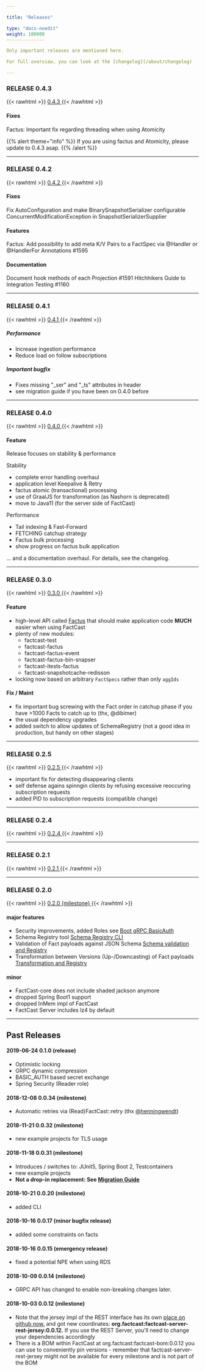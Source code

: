 ```yaml
---

title: "Releases"

type: "docs-noedit"
weight: 100000
--------------

Only important releases are mentioned here.

For full overview, you can look at the [changelog](/about/changelog)

---
```


### RELEASE 0.4.3

{{< rawhtml >}}
<a
href="https://github.com/factcast/factcast/issues?q=is%3Aissue+milestone%3A0.4.3+">
0.4.3
</a>
{{< /rawhtml >}}

#### Fixes

Factus: Important fix regarding threading when using Atomicity

{{% alert theme="info" %}} If you are using factus and Atomicity, please update to 0.4.3 asap.
{{% /alert %}}

---

### RELEASE 0.4.2

{{< rawhtml >}}
<a
href="https://github.com/factcast/factcast/issues?q=is%3Aissue+milestone%3A0.4.2+">
0.4.2
</a>
{{< /rawhtml >}}

#### Fixes

Fix AutoConfiguration and make BinarySnapshotSerializer configurable
ConcurrentModificationException in SnapshotSerializerSupplier

#### Features

Factus: Add possibility to add meta K/V Pairs to a FactSpec via @Handler or @HandlerFor Annotations #1595

#### Documentation

Document hook methods of each Projection #1591
Hitchhikers Guide to Integration Testing #1160

---

### RELEASE 0.4.1

{{< rawhtml >}}
<a
href="https://github.com/factcast/factcast/issues?q=is%3Aissue+milestone%3A0.4.1+">
0.4.1
</a>
{{< /rawhtml >}}

##### Performance

- Increase ingestion performance
- Reduce load on follow subscriptions

##### Important bugfix

- Fixes missing "\_ser" and "\_ts" attributes in header
- see migration guide if you have been on 0.4.0 before

---

### RELEASE 0.4.0

{{< rawhtml >}}
<a
href="https://github.com/factcast/factcast/issues?q=is%3Aissue+milestone%3A0.4.0+">
0.4.0
</a>
{{< /rawhtml >}}

#### Feature

Release focuses on stability & performance

Stability

- complete error handling overhaul
- application level Keepalive & Retry
- factus atomic (transactional) processing
- use of GraalJS for transformation (as Nashorn is deprecated)
- move to Java11 (for the server side of FactCast)

Performance

- Tail indexing & Fast-Forward
- FETCHING catchup strategy
- Factus bulk processing
- show progress on factus bulk application

... and a documentation overhaul. For details, see the changelog.

---

### RELEASE 0.3.0

{{< rawhtml >}}
<a
href="https://github.com/factcast/factcast/issues?q=is%3Aissue+milestone%3A0.3.0+">
0.3.0
</a>
{{< /rawhtml >}}

#### Feature

- high-level API called [Factus](/usage/factus) that should make application code **MUCH** easier when using FactCast
- plenty of new modules:
  - factcast-test
  - factcast-factus
  - factcast-factus-event
  - factcast-factus-bin-snapser
  - factcast-itests-factus
  - factcast-snapshotcache-redisson
- locking now based on arbitrary `FactSpecs` rather than only `aggIds`

#### Fix / Maint

- fix important bug screwing with the Fact order in catchup phase if you have >1000 Facts to catch up to (thx, @dibimer)
- the usual dependency upgrades
- added switch to allow updates of SchemaRegistry (not a good idea in production, but handy on other stages)

---

### RELEASE 0.2.5

{{< rawhtml >}}
<a
href="https://github.com/factcast/factcast/issues?q=is%3Aissue+milestone%3A0.2.5+">
0.2.5
</a>
{{< /rawhtml >}}

- important fix for detecting disappearing clients
- self defense agains spinngin clients by refusing excessive reoccuring
  subscription requests
- added PID to subscription requests (compatible change)

---

### RELEASE 0.2.4

{{< rawhtml >}}
<a
href="https://github.com/factcast/factcast/issues?q=is%3Aissue+milestone%3A0.2.4+">
0.2.4
</a>
{{< /rawhtml >}}

---

### RELEASE 0.2.1

{{< rawhtml >}}
<a
href="https://github.com/factcast/factcast/issues?q=is%3Aissue+milestone%3A0.2.1+">
0.2.1
</a>
{{< /rawhtml >}}

---

### RELEASE 0.2.0

{{< rawhtml >}}
<a href="https://github.com/factcast/factcast/issues?q=is%3Aissue+milestone%3A0.2.0+">
0.2.0 (milestone)
</a>
{{< /rawhtml >}}

#### major features

- Security improvements, added Roles see [Boot gRPC BasicAuth](/setup/grpc-config-basicauth)
- Schema Registry tool [Schema Registry CLI](/usage/lowlevel/cli/fc-schema-cli/)
- Validation of Fact payloads against JSON Schema [Schema validation and Registry](/concept/schema-registry/)
- Transformation between Versions (Up-/Downcasting) of Fact payloads [Transformation and Registry](/concept/transformation/)

#### minor

- FactCast-core does not include shaded jackson anymore
- dropped Spring Boot1 support
- dropped InMem impl of FactCast
- FactCast Server includes lz4 by default

---

## Past Releases

#### 2019-06-24 0.1.0 (release)

- Optimistic locking
- GRPC dynamic compression
- BASIC_AUTH based secret exchange
- Spring Security (Reader role)

#### 2018-12-08 0.0.34 (milestone)

- Automatic retries via (Read)FactCast::retry (thx <a
  href="https://github.com/henningwendt">@henningwendt</a>)

#### 2018-11-21 0.0.32 (milestone)

- new example projects for TLS usage

#### 2018-11-18 0.0.31 (milestone)

- Introduces / switches to: JUnit5, Spring Boot 2, Testcontainers
- new example projects
- **Not a drop-in replacement: See [Migration Guide](/about/migration)**

#### 2018-10-21 0.0.20 (milestone)

- added CLI

#### 2018-10-16 0.0.17 (minor bugfix release)

- added some constraints on facts

#### 2018-10-16 0.0.15 (emergency release)

- fixed a potential NPE when using RDS

#### 2018-10-09 0.0.14 (milestone)

- GRPC API has changed to enable non-breaking changes later.

#### 2018-10-03 0.0.12 (milestone)

- Note that the jersey impl of the REST interface has its own <a href="https://github.com/Mercateo/factcast-rest-jersey">place on github now.</a> and got new coordinates: **org.factcast:factcast-server-rest-jersey:0.0.12.** If you use the REST Server, you'll need to change your dependencies accordingly
- There is a BOM within FactCast at org.factcast:factcast-bom:0.0.12 you can use to conveniently pin versions - remember that factcast-server-rest-jersey might not be available for every milestone and is not part of the BOM
